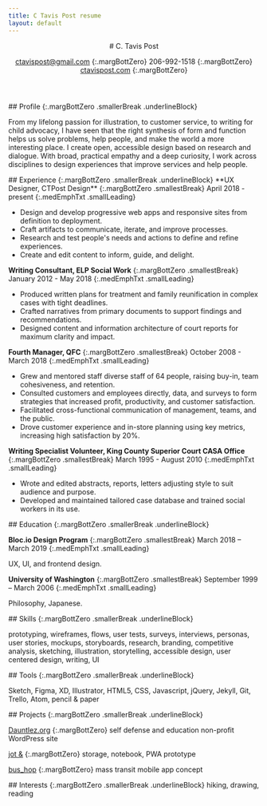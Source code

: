 ```yaml
---
title: C Tavis Post resume
layout: default
---
```


<article class="projContainer projLimitWidth" markdown="1">
<div class="gridSelfJustCenter" markdown="1">
<header markdown="1">
# C. Tavis Post

[ctavispost@gmail.com](mailto:ctavispost@gmail.com)
{:.margBottZero}
206-992-1518
{:.margBottZero}
[ctavispost.com](https://ctavispost.com)
{:.margBottZero}
</header>

<article class="smBreak" markdown="1">
## Profile
{:.margBottZero .smallerBreak .underlineBlock}

From my lifelong passion for illustration, to customer service, to writing for child advocacy, I have seen that the right synthesis of form and function helps us solve problems, help people, and make the world a more interesting place. I create open, accessible design based on research and dialogue. With broad, practical empathy and a deep curiosity, I work across disciplines to design experiences that improve services and help people.
</article>

<article markdown="1">
## Experience
{:.margBottZero .smallerBreak .underlineBlock}
**UX Designer, CTPost Design**
{:.margBottZero .smallestBreak}
April 2018 - present
{:.medEmphTxt .smallLeading}

- Design and develop progressive web apps and responsive sites from definition to deployment.
- Craft artifacts to communicate, iterate, and improve processes.
- Research and test people's needs and actions to define and refine experiences.
- Create and edit content to inform, guide, and delight.

**Writing Consultant, ELP Social Work**
{:.margBottZero .smallestBreak}
January 2012 - May 2018
{:.medEmphTxt .smallLeading}

- Produced written plans for treatment and family reunification in complex cases with tight deadlines.
- Crafted narratives from primary documents to support findings and recommendations.
- Designed content and information architecture of court reports for maximum clarity and impact.

**Fourth Manager, QFC**
{:.margBottZero .smallestBreak}
October 2008 - March 2018
{:.medEmphTxt .smallLeading}

- Grew and mentored staff diverse staff of 64 people, raising buy-in, team cohesiveness, and retention.
- Consulted customers and employees directly, data, and surveys to form strategies that increased profit, productivity, and customer satisfaction.
- Facilitated cross-functional communication of management, teams, and the public.
- Drove customer experience and in-store planning using key metrics, increasing high satisfaction by 20%.

**Writing Specialist Volunteer, King County Superior Court CASA Office**
{:.margBottZero .smallestBreak}
March 1995 - August 2010
{:.medEmphTxt .smallLeading}

- Wrote and edited abstracts, reports, letters adjusting style to suit audience and purpose.
- Developed and maintained tailored case database and trained social workers in its use.
</article>


<article markdown="1">
## Education
{:.margBottZero .smallerBreak .underlineBlock}

**Bloc.io Design Program**
{:.margBottZero .smallestBreak}
March 2018 – March 2019
{:.medEmphTxt .smallLeading}

UX, UI, and frontend design.

**University of Washington**
{:.margBottZero .smallestBreak}
September 1999 – March 2006
{:.medEmphTxt .smallLeading}

Philosophy, Japanese.
</article>

<article markdown="1">
## Skills
{:.margBottZero .smallerBreak .underlineBlock}

prototyping, wireframes, flows, user tests, surveys, interviews, personas, user stories, mockups, storyboards, research, branding, competitive analysis, sketching, illustration, storytelling, accessible design, user centered design, writing, UI
</article>

<article markdown="1">
## Tools
{:.margBottZero .smallerBreak .underlineBlock}

Sketch, Figma, XD, Illustrator, HTML5, CSS, Javascript, jQuery, Jekyll, Git, Trello, Atom, pencil & paper
</article>

<article markdown="1">
## Projects
{:.margBottZero .smallerBreak .underlineBlock}

[Dauntlez.org](https://dauntlez.org)
{:.margBottZero}
self defense and education non-profit WordPress site

[jot &](https://ctavispost.com/project01.html)
{:.margBottZero}
storage, notebook, PWA prototype

[bus_hop](https://docs.google.com/presentation/d/1k-YYYjvpRXqHV7TVsjBOHiaG0Ug9v9CoFzt_kIuZ8Vg/edit?usp=sharing)
{:.margBottZero}
mass transit mobile app concept
</article>

<article markdown="1">
## Interests
{:.margBottZero .smallerBreak .underlineBlock}
hiking, drawing, reading
</article>
</div>
</article>
